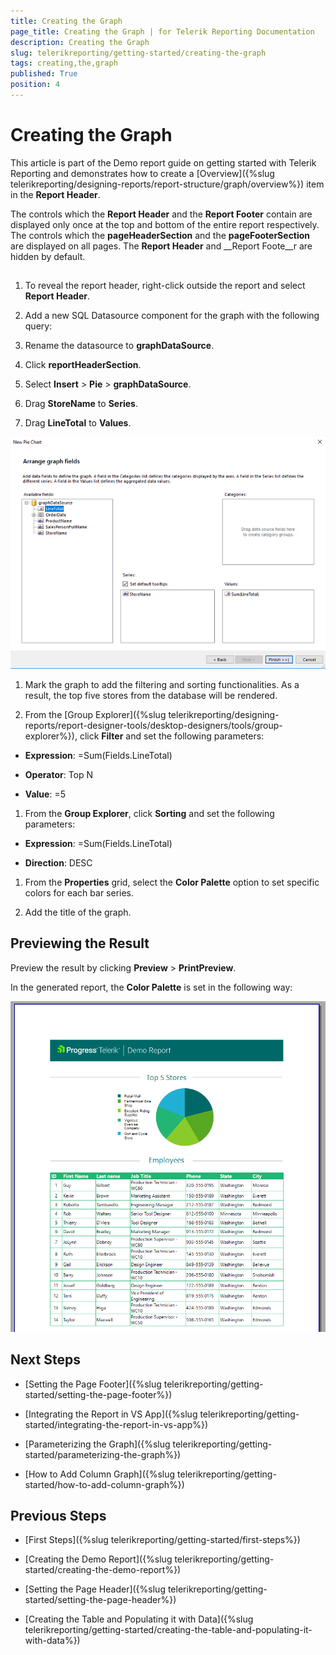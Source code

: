 ```yaml
---
title: Creating the Graph
page_title: Creating the Graph | for Telerik Reporting Documentation
description: Creating the Graph
slug: telerikreporting/getting-started/creating-the-graph
tags: creating,the,graph
published: True
position: 4
---
```


# Creating the Graph



This article is part of the Demo report guide on getting started with Telerik Reporting and demonstrates
        how to create a [Overview]({%slug telerikreporting/designing-reports/report-structure/graph/overview%}) item in the __Report Header__.
      

The controls which the __Report Header__ and the __Report Footer__ contain are displayed only once at the top and bottom
        of the entire report respectively. The controls which the __pageHeaderSection__ and the __pageFooterSection__ are displayed on all pages.
        The __Report Header__ and __Report Foote__r are hidden by default.
      

## 

1. To reveal the report header, right-click outside the report and select __Report Header__.
            

1. Add a new SQL Datasource component for the graph with the following query:
            





1. Rename the datasource to __graphDataSource__.
            

1. Click __reportHeaderSection__.
            

1. Select __Insert__ > __Pie__ > __graphDataSource__.
            

1. Drag __StoreName__ to __Series__.
            

1. Drag __LineTotal__ to __Values__.
              
  ![Pie](images/Pie.PNG)

1. Mark the graph to add the filtering and sorting functionalities. As a result, the top five stores from the database will be rendered.
            

1. From the  [Group Explorer]({%slug telerikreporting/designing-reports/report-designer-tools/desktop-designers/tools/group-explorer%}), click __Filter__ and set the following parameters:
            

* __Expression__: =Sum(Fields.LineTotal)

* __Operator__: Top N

* __Value__: =5

1. From the __Group Explorer__, click __Sorting__ and set the following parameters:
            

* __Expression__: =Sum(Fields.LineTotal)

* __Direction__:  DESC

1. From the __Properties__ grid, select the __Color Palette__ option to set specific colors for each bar series.
            

1. Add the title of the graph.
            

## Previewing the Result

Preview the result by clicking __Preview__ > __PrintPreview__.
        

In the generated report, the __Color Palette__ is set in the following way:
        



  
  ![Report With Graph](images/ReportWithGraph.PNG)

## Next Steps

* [Setting the Page Footer]({%slug telerikreporting/getting-started/setting-the-page-footer%})

* [Integrating the Report in VS App]({%slug telerikreporting/getting-started/integrating-the-report-in-vs-app%})

* [Parameterizing the Graph]({%slug telerikreporting/getting-started/parameterizing-the-graph%})

* [How to Add Column Graph]({%slug telerikreporting/getting-started/how-to-add-column-graph%})

## Previous Steps

* [First Steps]({%slug telerikreporting/getting-started/first-steps%})

* [Creating the Demo Report]({%slug telerikreporting/getting-started/creating-the-demo-report%})

* [Setting the Page Header]({%slug telerikreporting/getting-started/setting-the-page-header%})

* [Creating the Table and Populating it with Data]({%slug telerikreporting/getting-started/creating-the-table-and-populating-it-with-data%})
